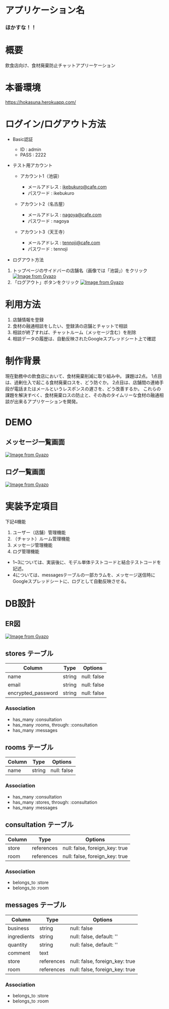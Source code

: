 # アプリケーション名

### ほかすな！！

# 概要
飲食店向け、食材廃棄防止チャットアプリーケーション

# 本番環境
https://hokasuna.herokuapp.com/

# ログイン/ログアウト方法
- Basic認証
  - ID : admin
  - PASS : 2222

- テスト用アカウント
  - アカウント1（池袋）
    - メールアドレス : ikebukuro@cafe.com
    - パスワード : ikebukuro

  - アカウント2（名古屋）
    - メールアドレス : nagoya@cafe.com
    - パスワード : nagoya

  - アカウント3（天王寺）
    - メールアドレス : tennoji@cafe.com
    - パスワード : tennoji

- ログアウト方法
1. トップページのサイドバーの店舗名（画像では「池袋」）をクリック
[![Image from Gyazo](https://i.gyazo.com/aa4570bd1ad2203c956e20e6c2d6e78c.png)](https://gyazo.com/aa4570bd1ad2203c956e20e6c2d6e78c)
2. 「ログアウト」ボタンをクリック
[![Image from Gyazo](https://i.gyazo.com/a1cb65713a4ef82fc6f0b85f750f605c.png)](https://gyazo.com/a1cb65713a4ef82fc6f0b85f750f605c)

# 利用方法
1. 店舗情報を登録
2. 食材の融通相談をしたい、登録済の店舗とチャットで相談
3. 相談が終了すれば、チャットルーム（メッセージ含む）を削除
4. 相談データの履歴は、自動反映されたGoogleスプレッドシート上で確認

# 制作背景
現在勤務中の飲食店において、食材廃棄削減に取り組み中。
課題は2点。
1点目は、過剰仕入で起こる食材廃棄ロスを、どう防ぐか。
2点目は、店舗間の連絡手段が電話またはメールというレスポンスの遅さを、どう改善するか。
これらの課題を解決すべく、食材廃棄ロスの防止と、その為のタイムリーな食材の融通相談が出来るアプリケーションを開発。

# DEMO

## メッセージ一覧画面
[![Image from Gyazo](https://i.gyazo.com/bf7777f44162d8f5cd6b02c57e8c4471.png)](https://gyazo.com/bf7777f44162d8f5cd6b02c57e8c4471)

## ログ一覧画面
[![Image from Gyazo](https://i.gyazo.com/7249f00d51e0c9a7dde3a571ac625f46.png)](https://gyazo.com/7249f00d51e0c9a7dde3a571ac625f46)

# 実装予定項目
下記4機能
  1. ユーザー（店舗）管理機能
  2. （チャット）ルーム管理機能
  3. メッセージ管理機能
  4. ログ管理機能

- 1~3については、実装後に、モデル単体テストコードと結合テストコードを記述。
- 4については、messagesテーブルの一部カラムを、メッセージ送信時にGoogleスプレッドシートに、ログとして自動反映させる。

# DB設計

## ER図
[![Image from Gyazo](https://i.gyazo.com/94ebb65f3b45648918a45edb0e42942c.png)](https://gyazo.com/94ebb65f3b45648918a45edb0e42942c)

## stores テーブル

| Column             | Type   | Options     |
| ------------------ | ------ | ----------- |
| name               | string | null: false |
| email              | string | null: false |
| encrypted_password | string | null: false |

### Association

- has_many :consultation
- has_many :rooms, through: :consultation
- has_many :messages

## rooms テーブル

| Column | Type   | Options     |
| ------ | ------ | ----------- |
| name   | string | null: false |

### Association

- has_many :consultation
- has_many :stores, through: :consultation
- has_many :messages

## consultation テーブル

| Column | Type       | Options                        |
| ------ | ---------- | ------------------------------ |
| store  | references | null: false, foreign_key: true |
| room   | references | null: false, foreign_key: true |

### Association

- belongs_to :store
- belongs_to :room

## messages テーブル

| Column      | Type       | Options                        |
| ----------- | ---------- | ------------------------------ |
| business    | string     | null: false                    |
| ingredients | string     | null: false, default: ''       |
| quantity    | string     | null: false, default: ''       |
| comment     | text       |                                |
| store       | references | null: false, foreign_key: true |
| room        | references | null: false, foreign_key: true |

### Association

- belongs_to :store
- belongs_to :room
